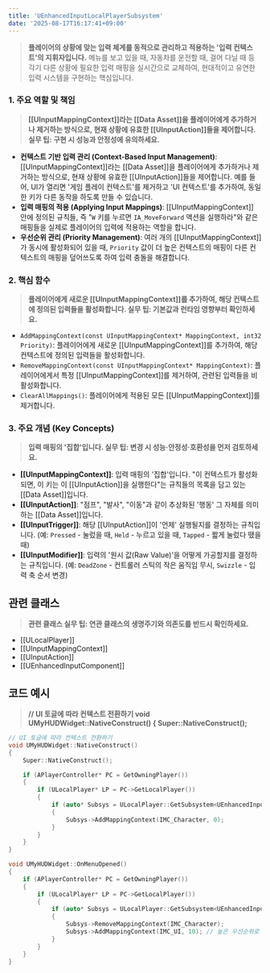 ```yaml
---
title: 'UEnhancedInputLocalPlayerSubsystem'
date: '2025-08-17T16:17:41+09:00'
---
```

> **플레이어의 상황에 맞는 입력 체계를 동적으로 관리하고 적용하는 '입력 컨텍스트'의 지휘자입니다.** 메뉴를 보고 있을 때, 자동차를 운전할 때, 걸어 다닐 때 등 각기 다른 상황에 필요한 입력 매핑을 실시간으로 교체하여, 현대적이고 유연한 입력 시스템을 구현하는 핵심입니다.

### **1. 주요 역할 및 책임**
> **[[UInputMappingContext]]라는 [[Data Asset]]을 플레이어에게 추가하거나 제거하는 방식으로, 현재 상황에 유효한 [[UInputAction]]들을 제어합니다. 실무 팁: 구현 시 성능과 안정성에 유의하세요.**
* **컨텍스트 기반 입력 관리 (Context-Based Input Management)**:
	[[UInputMappingContext]]라는 [[Data Asset]]을 플레이어에게 추가하거나 제거하는 방식으로, 현재 상황에 유효한 [[UInputAction]]들을 제어합니다. 예를 들어, UI가 열리면 '게임 플레이 컨텍스트'를 제거하고 'UI 컨텍스트'를 추가하여, 동일한 키가 다른 동작을 하도록 만들 수 있습니다.
* **입력 매핑의 적용 (Applying Input Mappings)**:
	[[UInputMappingContext]] 안에 정의된 규칙들, 즉 "`W` 키를 누르면 `IA_MoveForward` 액션을 실행하라"와 같은 매핑들을 실제로 플레이어의 입력에 적용하는 역할을 합니다.
* **우선순위 관리 (Priority Management)**:
	여러 개의 [[UInputMappingContext]]가 동시에 활성화되어 있을 때, `Priority` 값이 더 높은 컨텍스트의 매핑이 다른 컨텍스트의 매핑을 덮어쓰도록 하여 입력 충돌을 해결합니다.

### **2. 핵심 함수**
> **플레이어에게 새로운 [[UInputMappingContext]]를 추가하여, 해당 컨텍스트에 정의된 입력들을 활성화합니다. 실무 팁: 기본값과 런타임 영향부터 확인하세요.**
* `AddMappingContext(const UInputMappingContext* MappingContext, int32 Priority)`:
	플레이어에게 새로운 [[UInputMappingContext]]를 추가하여, 해당 컨텍스트에 정의된 입력들을 활성화합니다.
* `RemoveMappingContext(const UInputMappingContext* MappingContext)`:
	플레이어에게서 특정 [[UInputMappingContext]]를 제거하여, 관련된 입력들을 비활성화합니다.
* `ClearAllMappings()`:
	플레이어에게 적용된 모든 [[UInputMappingContext]]를 제거합니다.
  
### **3. 주요 개념 (Key Concepts)**
> **입력 매핑의 '집합'입니다. 실무 팁: 변경 시 성능·안정성·호환성을 먼저 검토하세요.**
* **[[UInputMappingContext]]**:
	입력 매핑의 '집합'입니다. "이 컨텍스트가 활성화되면, 이 키는 이 [[UInputAction]]을 실행한다"는 규칙들의 목록을 담고 있는 [[Data Asset]]입니다.
* **[[UInputAction]]**:
	"점프", "발사", "이동"과 같이 추상화된 '행동' 그 자체를 의미하는 [[Data Asset]]입니다.
* **[[UInputTrigger]]**:
	해당 [[UInputAction]]이 '언제' 실행될지를 결정하는 규칙입니다. (예: `Pressed` - 눌렀을 때, `Held` - 누르고 있을 때, `Tapped` - 짧게 눌렀다 뗐을 때)
* **[[UInputModifier]]**:
	입력의 '원시 값(Raw Value)'을 어떻게 가공할지를 결정하는 규칙입니다. (예: `DeadZone` - 컨트롤러 스틱의 작은 움직임 무시, `Swizzle` - 입력 축 순서 변경)

## 관련 클래스
> **관련 클래스 실무 팁: 연관 클래스의 생명주기와 의존도를 반드시 확인하세요.**
* [[ULocalPlayer]]
* [[UInputMappingContext]]
* [[UInputAction]]
* [[UEnhancedInputComponent]]

## 코드 예시
> **// UI 토글에 따라 컨텍스트 전환하기 void UMyHUDWidget::NativeConstruct() { Super::NativeConstruct();**
```cpp
// UI 토글에 따라 컨텍스트 전환하기
void UMyHUDWidget::NativeConstruct()
{
    Super::NativeConstruct();

    if (APlayerController* PC = GetOwningPlayer())
    {
        if (ULocalPlayer* LP = PC->GetLocalPlayer())
        {
            if (auto* Subsys = ULocalPlayer::GetSubsystem<UEnhancedInputLocalPlayerSubsystem>(LP))
            {
                Subsys->AddMappingContext(IMC_Character, 0);
            }
        }
    }
}

void UMyHUDWidget::OnMenuOpened()
{
    if (APlayerController* PC = GetOwningPlayer())
    {
        if (ULocalPlayer* LP = PC->GetLocalPlayer())
        {
            if (auto* Subsys = ULocalPlayer::GetSubsystem<UEnhancedInputLocalPlayerSubsystem>(LP))
            {
                Subsys->RemoveMappingContext(IMC_Character);
                Subsys->AddMappingContext(IMC_UI, 10); // 높은 우선순위로 UI 우선
            }
        }
    }
}
```
